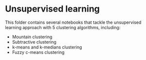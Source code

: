 # Unsupervised learning
This folder contains several notebooks that tackle the unsupervised learning approach with 5 clustering algorithms, including:
* Mountain clustering
* Subtractive clustering
* k-means and k-medians clustering
* Fuzzy c-means clustering
